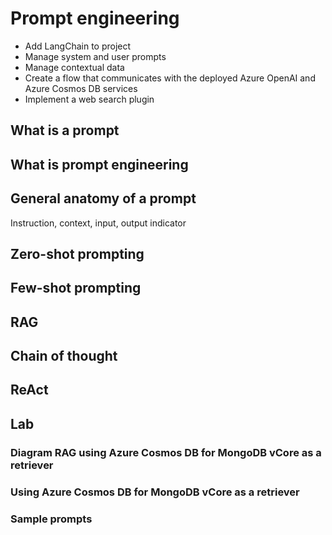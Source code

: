 # Prompt engineering

- Add LangChain to project
- Manage system and user prompts
- Manage contextual data
- Create a flow that communicates with the deployed Azure OpenAI and Azure Cosmos DB services
- Implement a web search plugin

## What is a prompt
## What is prompt engineering
## General anatomy of a prompt
Instruction, context, input, output indicator
## Zero-shot prompting
## Few-shot prompting
## RAG
## Chain of thought
## ReAct

## Lab
### Diagram RAG using Azure Cosmos DB for MongoDB vCore as a retriever
### Using Azure Cosmos DB for MongoDB vCore as a retriever
### Sample prompts


